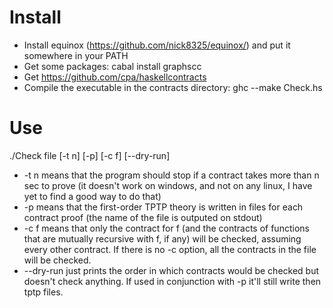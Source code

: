 # Install

 * Install equinox (https://github.com/nick8325/equinox/) and put it somewhere in your PATH
 * Get some packages: cabal install graphscc
 * Get https://github.com/cpa/haskellcontracts 
 * Compile the executable in the contracts directory: ghc --make Check.hs

# Use

./Check file [-t n] [-p] [-c f] [--dry-run]

 * -t n means that the program should stop if a contract takes more than n sec to prove (it doesn't work on windows, and not on any linux, I have yet to find a good way to do that)
 * -p means that the first-order TPTP theory is written in files for each contract proof (the name of the file is outputed on stdout)
 * -c f means that only the contract for f (and the contracts of functions that are mutually recursive with f, if any) will be checked, assuming every other contract. If there is no -c option, all the contracts in the file will be checked.
 * --dry-run just prints the order in which contracts would be checked but doesn't check anything. If used in conjunction with -p it'll still write then tptp files.